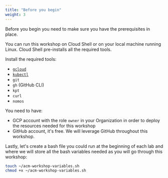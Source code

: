 ```yaml
---
title: "Before you begin"
weight: 3
---
```

Before you begin you need to make sure you have the prerequisites in place.

You can run this workshop on Cloud Shell or on your local machine running Linux. Cloud Shell pre-installs all the required tools.

Install the required tools:
- [`gcloud`](https://cloud.google.com/sdk/docs/install)
- [`kubectl`](https://kubernetes.io/docs/tasks/tools/#kubectl)
- `git`
- `gh` (GitHub CLI)
- `kpt`
- `curl`
- `nomos`

You need to have:
- GCP account with the role `owner` in your Organization in order to deploy the resources needed for this workshop
- GitHub account, it's free. We will leverage GitHub throughout this workshop.

Lastly, let's create a bash file you could run at the beginning of each lab and where we will store all the bash variables needed as you will go through this workshop:
```Bash
touch ~/acm-workshop-variables.sh
chmod +x ~/acm-workshop-variables.sh
```